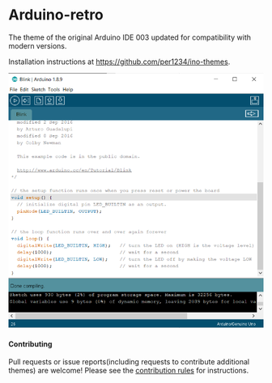 Arduino-retro
==========

The theme of the original Arduino IDE 003 updated for compatibility with modern versions.

Installation instructions at https://github.com/per1234/ino-themes.

![screenshot](https://github.com/per1234/ino-themes/raw/Arduino-retro/screenshot.png)

#### Contributing
Pull requests or issue reports(including requests to contribute additional themes) are welcome! Please see the [contribution rules](https://github.com/per1234/ino-themes/blob/master/.github/CONTRIBUTING.md) for instructions.
